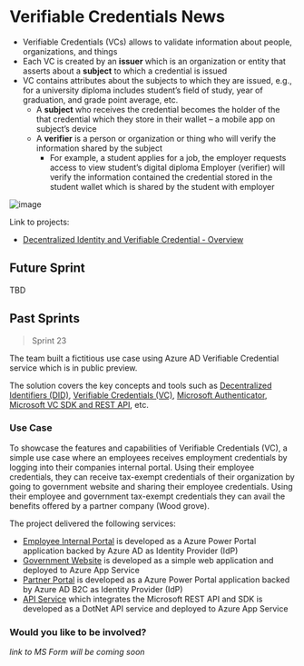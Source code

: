# Verifiable Credentials News

* Verifiable Credentials (VCs) allows to validate information about people, organizations, and things
* Each VC is created by an **issuer** which is an organization or entity that asserts about a **subject** to which a credential is issued
* VC contains attributes about the subjects to which they are issued, e.g., for a university diploma includes student’s field of study, year of graduation, and grade point average, etc.
  * A **subject** who receives the credential becomes the holder of the that credential which they store in their wallet – a mobile app on subject’s device
  * A **verifier** is a person or organization or thing who will verify the information shared by the subject
    * For example, a student applies for a job, the employer requests access to view student’s digital diploma
Employer (verifier) will verify the information contained the credential stored in the student wallet which is shared by the student with employer

![image](https://user-images.githubusercontent.com/26188338/121603491-153f0c00-ca06-11eb-9c83-abf1f4f9d917.png)

Link to projects: 

- [Decentralized Identity and Verifiable Credential - Overview](https://github.com/microsoft/Decentralized-Identity-and-Verifiable-Credentials)

## Future Sprint

TBD

## Past Sprints

> Sprint 23

The team built a fictitious use case using Azure AD Verifiable Credential service which is in public preview.

The solution covers the key concepts and tools such as [Decentralized Identifiers (DID)](https://www.w3.org/TR/did-core/), [Verifiable Credentials (VC)](https://www.w3.org/TR/vc-data-model/), [Microsoft Authenticator](https://www.microsoft.com/en-us/account/authenticator), [Microsoft VC SDK and REST API](https://github.com/microsoft/VerifiableCredentials-Verification-SDK-Typescript), etc.

### Use Case

To showcase the features and capabilities of Verifiable Credentials (VC), a simple use case where an employees receives employment credentials by logging into their companies internal portal. Using their employee credentials, they can receive tax-exempt credentials of their organization by going to government website and sharing their employee credentials. Using their employee and government tax-exempt credentials they can avail the benefits offered by a partner company (Wood grove).

The project delivered the following services:

*	[Employee Internal Portal](https://duwamish.powerappsportals.com/) is developed as a Azure Power Portal application backed by Azure AD as Identity Provider (IdP)
*	[Government Website](https://vcdemogovtapp.azurewebsites.net/) is developed as a simple web application and deployed to Azure App Service
*	[Partner Portal](https://woodgrovevc.powerappsportals.com/) is developed as a Azure Power Portal application backed by Azure AD B2C as Identity Provider (IdP)
*	[API Service](https://verifiablecredentialapi.azurewebsites.net/swagger/v1/swagger.json) which integrates the Microsoft REST API and SDK is developed as a DotNet API service and deployed to Azure App Service






### Would you like to be involved?
*link to MS Form will be coming soon*
